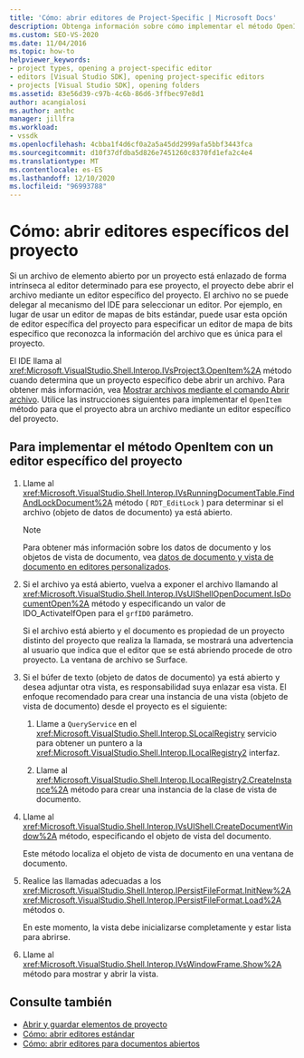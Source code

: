 ```yaml
---
title: 'Cómo: abrir editores de Project-Specific | Microsoft Docs'
description: Obtenga información sobre cómo implementar el método OpenItem con un editor específico del proyecto para que un proyecto pueda abrir un archivo enlazado a un editor para ese proyecto.
ms.custom: SEO-VS-2020
ms.date: 11/04/2016
ms.topic: how-to
helpviewer_keywords:
- project types, opening a project-specific editor
- editors [Visual Studio SDK], opening project-specific editors
- projects [Visual Studio SDK], opening folders
ms.assetid: 83e56d39-c97b-4c6b-86d6-3ffbec97e8d1
author: acangialosi
ms.author: anthc
manager: jillfra
ms.workload:
- vssdk
ms.openlocfilehash: 4cbba1f4d6cf0a2a5a45dd2999afa5bbf3443fca
ms.sourcegitcommit: d10f37dfdba5d826e7451260c8370fd1efa2c4e4
ms.translationtype: MT
ms.contentlocale: es-ES
ms.lasthandoff: 12/10/2020
ms.locfileid: "96993788"
---
```

# <a name="how-to-open-project-specific-editors"></a>Cómo: abrir editores específicos del proyecto
Si un archivo de elemento abierto por un proyecto está enlazado de forma intrínseca al editor determinado para ese proyecto, el proyecto debe abrir el archivo mediante un editor específico del proyecto. El archivo no se puede delegar al mecanismo del IDE para seleccionar un editor. Por ejemplo, en lugar de usar un editor de mapas de bits estándar, puede usar esta opción de editor específica del proyecto para especificar un editor de mapa de bits específico que reconozca la información del archivo que es única para el proyecto.

 El IDE llama al <xref:Microsoft.VisualStudio.Shell.Interop.IVsProject3.OpenItem%2A> método cuando determina que un proyecto específico debe abrir un archivo. Para obtener más información, vea [Mostrar archivos mediante el comando Abrir archivo](../extensibility/internals/displaying-files-by-using-the-open-file-command.md). Utilice las instrucciones siguientes para implementar el `OpenItem` método para que el proyecto abra un archivo mediante un editor específico del proyecto.

## <a name="to-implement-the-openitem-method-with-a-project-specific-editor"></a>Para implementar el método OpenItem con un editor específico del proyecto

1. Llame al <xref:Microsoft.VisualStudio.Shell.Interop.IVsRunningDocumentTable.FindAndLockDocument%2A> método ( `RDT_EditLock` ) para determinar si el archivo (objeto de datos de documento) ya está abierto.

    > [!NOTE]
    > Para obtener más información sobre los datos de documento y los objetos de vista de documento, vea [datos de documento y vista de documento en editores personalizados](../extensibility/document-data-and-document-view-in-custom-editors.md).

2. Si el archivo ya está abierto, vuelva a exponer el archivo llamando al <xref:Microsoft.VisualStudio.Shell.Interop.IVsUIShellOpenDocument.IsDocumentOpen%2A> método y especificando un valor de IDO_ActivateIfOpen para el `grfIDO` parámetro.

     Si el archivo está abierto y el documento es propiedad de un proyecto distinto del proyecto que realiza la llamada, se mostrará una advertencia al usuario que indica que el editor que se está abriendo procede de otro proyecto. La ventana de archivo se Surface.

3. Si el búfer de texto (objeto de datos de documento) ya está abierto y desea adjuntar otra vista, es responsabilidad suya enlazar esa vista. El enfoque recomendado para crear una instancia de una vista (objeto de vista de documento) desde el proyecto es el siguiente:

    1. Llame a `QueryService` en el <xref:Microsoft.VisualStudio.Shell.Interop.SLocalRegistry> servicio para obtener un puntero a la <xref:Microsoft.VisualStudio.Shell.Interop.ILocalRegistry2> interfaz.

    2. Llame al <xref:Microsoft.VisualStudio.Shell.Interop.ILocalRegistry2.CreateInstance%2A> método para crear una instancia de la clase de vista de documento.

4. Llame al <xref:Microsoft.VisualStudio.Shell.Interop.IVsUIShell.CreateDocumentWindow%2A> método, especificando el objeto de vista del documento.

     Este método localiza el objeto de vista de documento en una ventana de documento.

5. Realice las llamadas adecuadas a los <xref:Microsoft.VisualStudio.Shell.Interop.IPersistFileFormat.InitNew%2A> <xref:Microsoft.VisualStudio.Shell.Interop.IPersistFileFormat.Load%2A> métodos o.

     En este momento, la vista debe inicializarse completamente y estar lista para abrirse.

6. Llame al <xref:Microsoft.VisualStudio.Shell.Interop.IVsWindowFrame.Show%2A> método para mostrar y abrir la vista.

## <a name="see-also"></a>Consulte también
- [Abrir y guardar elementos de proyecto](../extensibility/internals/opening-and-saving-project-items.md)
- [Cómo: abrir editores estándar](../extensibility/how-to-open-standard-editors.md)
- [Cómo: abrir editores para documentos abiertos](../extensibility/how-to-open-editors-for-open-documents.md)
